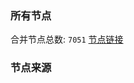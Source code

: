 ### 所有节点
合并节点总数: `7051`
[节点链接](https://github.com/rzhy1/33/raw/master/sub/sub_merge_base64.txt)

### 节点来源

